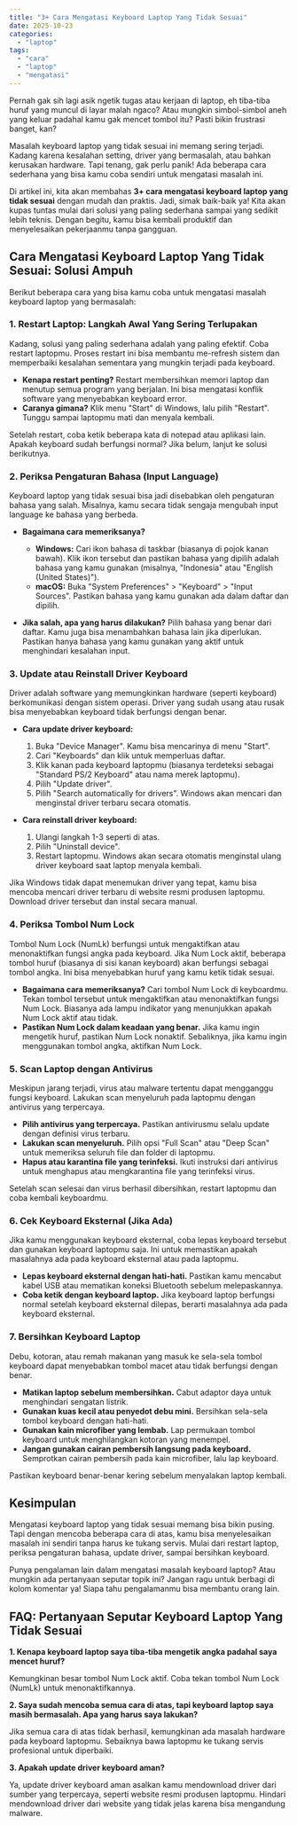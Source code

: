 ```yaml
---
title: "3+ Cara Mengatasi Keyboard Laptop Yang Tidak Sesuai"
date: 2025-10-23
categories: 
  - "laptop"
tags: 
  - "cara"
  - "laptop"
  - "mengatasi"
---
```


Pernah gak sih lagi asik ngetik tugas atau kerjaan di laptop, eh tiba-tiba huruf yang muncul di layar malah ngaco? Atau mungkin simbol-simbol aneh yang keluar padahal kamu gak mencet tombol itu? Pasti bikin frustrasi banget, kan?

Masalah keyboard laptop yang tidak sesuai ini memang sering terjadi. Kadang karena kesalahan setting, driver yang bermasalah, atau bahkan kerusakan hardware. Tapi tenang, gak perlu panik! Ada beberapa cara sederhana yang bisa kamu coba sendiri untuk mengatasi masalah ini.

Di artikel ini, kita akan membahas **3+ cara mengatasi keyboard laptop yang tidak sesuai** dengan mudah dan praktis. Jadi, simak baik-baik ya! Kita akan kupas tuntas mulai dari solusi yang paling sederhana sampai yang sedikit lebih teknis. Dengan begitu, kamu bisa kembali produktif dan menyelesaikan pekerjaanmu tanpa gangguan.

## Cara Mengatasi Keyboard Laptop Yang Tidak Sesuai: Solusi Ampuh

Berikut beberapa cara yang bisa kamu coba untuk mengatasi masalah keyboard laptop yang bermasalah:

### 1\. Restart Laptop: Langkah Awal Yang Sering Terlupakan

Kadang, solusi yang paling sederhana adalah yang paling efektif. Coba restart laptopmu. Proses restart ini bisa membantu me-refresh sistem dan memperbaiki kesalahan sementara yang mungkin terjadi pada keyboard.

- **Kenapa restart penting?** Restart membersihkan memori laptop dan menutup semua program yang berjalan. Ini bisa mengatasi konflik software yang menyebabkan keyboard error.
- **Caranya gimana?** Klik menu "Start" di Windows, lalu pilih "Restart". Tunggu sampai laptopmu mati dan menyala kembali.

Setelah restart, coba ketik beberapa kata di notepad atau aplikasi lain. Apakah keyboard sudah berfungsi normal? Jika belum, lanjut ke solusi berikutnya.

### 2\. Periksa Pengaturan Bahasa (Input Language)

Keyboard laptop yang tidak sesuai bisa jadi disebabkan oleh pengaturan bahasa yang salah. Misalnya, kamu secara tidak sengaja mengubah input language ke bahasa yang berbeda.

- **Bagaimana cara memeriksanya?**
    
    - **Windows:** Cari ikon bahasa di taskbar (biasanya di pojok kanan bawah). Klik ikon tersebut dan pastikan bahasa yang dipilih adalah bahasa yang kamu gunakan (misalnya, "Indonesia" atau "English (United States)").
    - **macOS:** Buka "System Preferences" > "Keyboard" > "Input Sources". Pastikan bahasa yang kamu gunakan ada dalam daftar dan dipilih.
- **Jika salah, apa yang harus dilakukan?** Pilih bahasa yang benar dari daftar. Kamu juga bisa menambahkan bahasa lain jika diperlukan. Pastikan hanya bahasa yang kamu gunakan yang aktif untuk menghindari kesalahan input.
    

### 3\. Update atau Reinstall Driver Keyboard

Driver adalah software yang memungkinkan hardware (seperti keyboard) berkomunikasi dengan sistem operasi. Driver yang sudah usang atau rusak bisa menyebabkan keyboard tidak berfungsi dengan benar.

- **Cara update driver keyboard:**
    
    1. Buka "Device Manager". Kamu bisa mencarinya di menu "Start".
    2. Cari "Keyboards" dan klik untuk memperluas daftar.
    3. Klik kanan pada keyboard laptopmu (biasanya terdeteksi sebagai "Standard PS/2 Keyboard" atau nama merek laptopmu).
    4. Pilih "Update driver".
    5. Pilih "Search automatically for drivers". Windows akan mencari dan menginstal driver terbaru secara otomatis.
- **Cara reinstall driver keyboard:**
    
    1. Ulangi langkah 1-3 seperti di atas.
    2. Pilih "Uninstall device".
    3. Restart laptopmu. Windows akan secara otomatis menginstal ulang driver keyboard saat laptop menyala kembali.

Jika Windows tidak dapat menemukan driver yang tepat, kamu bisa mencoba mencari driver terbaru di website resmi produsen laptopmu. Download driver tersebut dan instal secara manual.

### 4\. Periksa Tombol Num Lock

Tombol Num Lock (NumLk) berfungsi untuk mengaktifkan atau menonaktifkan fungsi angka pada keyboard. Jika Num Lock aktif, beberapa tombol huruf (biasanya di sisi kanan keyboard) akan berfungsi sebagai tombol angka. Ini bisa menyebabkan huruf yang kamu ketik tidak sesuai.

- **Bagaimana cara memeriksanya?** Cari tombol Num Lock di keyboardmu. Tekan tombol tersebut untuk mengaktifkan atau menonaktifkan fungsi Num Lock. Biasanya ada lampu indikator yang menunjukkan apakah Num Lock aktif atau tidak.
- **Pastikan Num Lock dalam keadaan yang benar.** Jika kamu ingin mengetik huruf, pastikan Num Lock nonaktif. Sebaliknya, jika kamu ingin menggunakan tombol angka, aktifkan Num Lock.

### 5\. Scan Laptop dengan Antivirus

Meskipun jarang terjadi, virus atau malware tertentu dapat mengganggu fungsi keyboard. Lakukan scan menyeluruh pada laptopmu dengan antivirus yang terpercaya.

- **Pilih antivirus yang terpercaya.** Pastikan antivirusmu selalu update dengan definisi virus terbaru.
- **Lakukan scan menyeluruh.** Pilih opsi "Full Scan" atau "Deep Scan" untuk memeriksa seluruh file dan folder di laptopmu.
- **Hapus atau karantina file yang terinfeksi.** Ikuti instruksi dari antivirus untuk menghapus atau mengkarantina file yang terinfeksi virus.

Setelah scan selesai dan virus berhasil dibersihkan, restart laptopmu dan coba kembali keyboardmu.

### 6\. Cek Keyboard Eksternal (Jika Ada)

Jika kamu menggunakan keyboard eksternal, coba lepas keyboard tersebut dan gunakan keyboard laptopmu saja. Ini untuk memastikan apakah masalahnya ada pada keyboard eksternal atau pada laptopmu.

- **Lepas keyboard eksternal dengan hati-hati.** Pastikan kamu mencabut kabel USB atau mematikan koneksi Bluetooth sebelum melepaskannya.
- **Coba ketik dengan keyboard laptop.** Jika keyboard laptop berfungsi normal setelah keyboard eksternal dilepas, berarti masalahnya ada pada keyboard eksternal.

### 7\. Bersihkan Keyboard Laptop

Debu, kotoran, atau remah makanan yang masuk ke sela-sela tombol keyboard dapat menyebabkan tombol macet atau tidak berfungsi dengan benar.

- **Matikan laptop sebelum membersihkan.** Cabut adaptor daya untuk menghindari sengatan listrik.
- **Gunakan kuas kecil atau penyedot debu mini.** Bersihkan sela-sela tombol keyboard dengan hati-hati.
- **Gunakan kain microfiber yang lembab.** Lap permukaan tombol keyboard untuk menghilangkan kotoran yang menempel.
- **Jangan gunakan cairan pembersih langsung pada keyboard.** Semprotkan cairan pembersih pada kain microfiber, lalu lap keyboard.

Pastikan keyboard benar-benar kering sebelum menyalakan laptop kembali.

## Kesimpulan

Mengatasi keyboard laptop yang tidak sesuai memang bisa bikin pusing. Tapi dengan mencoba beberapa cara di atas, kamu bisa menyelesaikan masalah ini sendiri tanpa harus ke tukang servis. Mulai dari restart laptop, periksa pengaturan bahasa, update driver, sampai bersihkan keyboard.

Punya pengalaman lain dalam mengatasi masalah keyboard laptop? Atau mungkin ada pertanyaan seputar topik ini? Jangan ragu untuk berbagi di kolom komentar ya! Siapa tahu pengalamanmu bisa membantu orang lain.

## FAQ: Pertanyaan Seputar Keyboard Laptop Yang Tidak Sesuai

**1\. Kenapa keyboard laptop saya tiba-tiba mengetik angka padahal saya mencet huruf?**

Kemungkinan besar tombol Num Lock aktif. Coba tekan tombol Num Lock (NumLk) untuk menonaktifkannya.

**2\. Saya sudah mencoba semua cara di atas, tapi keyboard laptop saya masih bermasalah. Apa yang harus saya lakukan?**

Jika semua cara di atas tidak berhasil, kemungkinan ada masalah hardware pada keyboard laptopmu. Sebaiknya bawa laptopmu ke tukang servis profesional untuk diperbaiki.

**3\. Apakah update driver keyboard aman?**

Ya, update driver keyboard aman asalkan kamu mendownload driver dari sumber yang terpercaya, seperti website resmi produsen laptopmu. Hindari mendownload driver dari website yang tidak jelas karena bisa mengandung malware.
